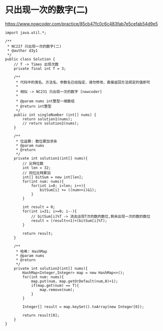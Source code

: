 # 只出现一次的数字(二)
https://www.nowcoder.com/practice/85cb47fc0c6c483fab7e5cefab54d9e5

    import java.util.*;
    
    /**
     * NC227 只出现一次的数字(二)
     * @author d3y1
     */
    public class Solution {
        // T -> Times 出现次数
        private final int T = 3;
    
        /**
         * 代码中的类名、方法名、参数名已经指定，请勿修改，直接返回方法规定的值即可
         *
         * 相似 -> NC231 只出现一次的数字 [nowcoder]
         *
         * @param nums int整型一维数组
         * @return int整型
         */
        public int singleNumber (int[] nums) {
            return solution1(nums);
            // return solution2(nums);
        }
    
        /**
         * 位运算: 数位累加求余
         * @param nums
         * @return
         */
        private int solution1(int[] nums){
            // 比特位数
            int len = 32;
            // 同位比特累加
            int[] bitSum = new int[len];
            for(int num: nums){
                for(int i=0; i<len; i++){
                    bitSum[i] += ((num>>i)&1);
                }
            }
    
            int result = 0;
            for(int i=31; i>=0; i--){
                // bitSum[i]%T -> 消去出现T次的数的数位,剩余出现一次的数的数位
                result = (result<<1)+(bitSum[i]%T);
            }
    
            return result;
        }
    
        /**
         * 哈希: HashMap
         * @param nums
         * @return
         */
        private int solution2(int[] nums){
            HashMap<Integer,Integer> map = new HashMap<>();
            for(int num: nums){
                map.put(num, map.getOrDefault(num,0)+1);
                if(map.get(num) == T){
                    map.remove(num);
                }
            }
    
            Integer[] result = map.keySet().toArray(new Integer[0]);
    
            return result[0];
        }
    }
    


